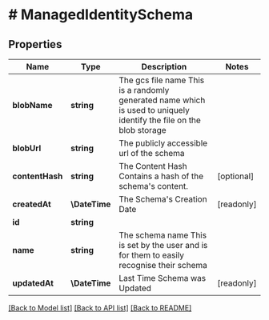 # # ManagedIdentitySchema

## Properties

Name | Type | Description | Notes
------------ | ------------- | ------------- | -------------
**blobName** | **string** | The gcs file name  This is a randomly generated name which is used to uniquely identify the file on the blob storage |
**blobUrl** | **string** | The publicly accessible url of the schema |
**contentHash** | **string** | The Content Hash  Contains a hash of the schema&#39;s content. | [optional]
**createdAt** | **\DateTime** | The Schema&#39;s Creation Date | [readonly]
**id** | **string** |  |
**name** | **string** | The schema name  This is set by the user and is for them to easily recognise their schema |
**updatedAt** | **\DateTime** | Last Time Schema was Updated | [readonly]

[[Back to Model list]](../../README.md#models) [[Back to API list]](../../README.md#endpoints) [[Back to README]](../../README.md)
